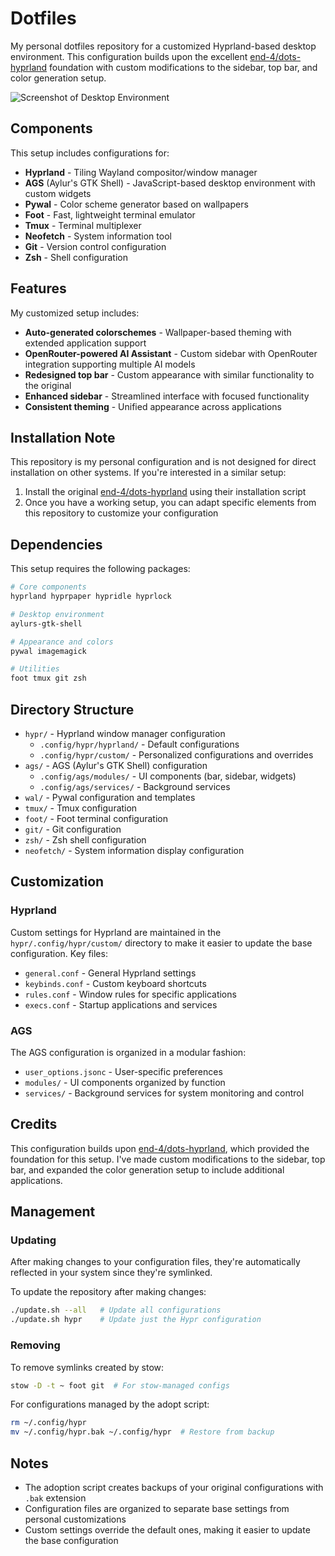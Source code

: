 # Dotfiles

My personal dotfiles repository for a customized Hyprland-based desktop environment. This configuration builds upon the excellent [end-4/dots-hyprland](https://end-4.github.io/dots-hyprland-wiki/en/) foundation with custom modifications to the sidebar, top bar, and color generation setup.

![Screenshot of Desktop Environment](https://via.placeholder.com/800x450) <!-- Replace with actual screenshot -->

## Components

This setup includes configurations for:

- **Hyprland** - Tiling Wayland compositor/window manager
- **AGS** (Aylur's GTK Shell) - JavaScript-based desktop environment with custom widgets
- **Pywal** - Color scheme generator based on wallpapers
- **Foot** - Fast, lightweight terminal emulator
- **Tmux** - Terminal multiplexer
- **Neofetch** - System information tool
- **Git** - Version control configuration
- **Zsh** - Shell configuration

## Features

My customized setup includes:

- **Auto-generated colorschemes** - Wallpaper-based theming with extended application support
- **OpenRouter-powered AI Assistant** - Custom sidebar with OpenRouter integration supporting multiple AI models
- **Redesigned top bar** - Custom appearance with similar functionality to the original
- **Enhanced sidebar** - Streamlined interface with focused functionality
- **Consistent theming** - Unified appearance across applications

## Installation Note

This repository is my personal configuration and is not designed for direct installation on other systems. If you're interested in a similar setup:

1. Install the original [end-4/dots-hyprland](https://end-4.github.io/dots-hyprland-wiki/en/) using their installation script
2. Once you have a working setup, you can adapt specific elements from this repository to customize your configuration

## Dependencies

This setup requires the following packages:

```bash
# Core components
hyprland hyprpaper hypridle hyprlock

# Desktop environment
aylurs-gtk-shell

# Appearance and colors
pywal imagemagick

# Utilities
foot tmux git zsh
```

## Directory Structure

- `hypr/` - Hyprland window manager configuration
  - `.config/hypr/hyprland/` - Default configurations
  - `.config/hypr/custom/` - Personalized configurations and overrides
- `ags/` - AGS (Aylur's GTK Shell) configuration
  - `.config/ags/modules/` - UI components (bar, sidebar, widgets)
  - `.config/ags/services/` - Background services
- `wal/` - Pywal configuration and templates
- `tmux/` - Tmux configuration
- `foot/` - Foot terminal configuration
- `git/` - Git configuration
- `zsh/` - Zsh shell configuration
- `neofetch/` - System information display configuration

## Customization

### Hyprland

Custom settings for Hyprland are maintained in the `hypr/.config/hypr/custom/` directory to make it easier to update the base configuration. Key files:

- `general.conf` - General Hyprland settings
- `keybinds.conf` - Custom keyboard shortcuts
- `rules.conf` - Window rules for specific applications
- `execs.conf` - Startup applications and services

### AGS

The AGS configuration is organized in a modular fashion:

- `user_options.jsonc` - User-specific preferences
- `modules/` - UI components organized by function
- `services/` - Background services for system monitoring and control

## Credits

This configuration builds upon [end-4/dots-hyprland](https://end-4.github.io/dots-hyprland-wiki/en/), which provided the foundation for this setup. I've made custom modifications to the sidebar, top bar, and expanded the color generation setup to include additional applications.

## Management

### Updating

After making changes to your configuration files, they're automatically reflected in your system since they're symlinked.

To update the repository after making changes:

```bash
./update.sh --all   # Update all configurations
./update.sh hypr    # Update just the Hypr configuration
```

### Removing

To remove symlinks created by stow:

```bash
stow -D -t ~ foot git  # For stow-managed configs
```

For configurations managed by the adopt script:

```bash
rm ~/.config/hypr
mv ~/.config/hypr.bak ~/.config/hypr  # Restore from backup
```

## Notes

- The adoption script creates backups of your original configurations with `.bak` extension
- Configuration files are organized to separate base settings from personal customizations
- Custom settings override the default ones, making it easier to update the base configuration 
